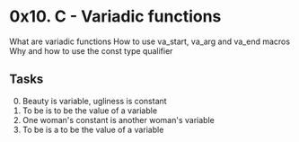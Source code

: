 # 0x10. C - Variadic functions
What are variadic functions
How to use va_start, va_arg and va_end macros
Why and how to use the const type qualifier
## Tasks
0. Beauty is variable, ugliness is constant
1. To be is to be the value of a variable
2. One woman's constant is another woman's variable
3. To be is a to be the value of a variable
